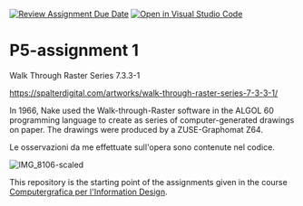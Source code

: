 
[![Review Assignment Due Date](https://classroom.github.com/assets/deadline-readme-button-22041afd0340ce965d47ae6ef1cefeee28c7c493a6346c4f15d667ab976d596c.svg)](https://classroom.github.com/a/HEVN0QSv)
[![Open in Visual Studio Code](https://classroom.github.com/assets/open-in-vscode-2e0aaae1b6195c2367325f4f02e2d04e9abb55f0b24a779b69b11b9e10269abc.svg)](https://classroom.github.com/online_ide?![IMG_8106-scaled](https://github.com/user-attachments/assets/b90c905a-b9a2-428d-b5dc-851fc02de404)assignment_repo_id=16719313&assignment_repo_type=AssignmentRepo)
# P5-assignment 1
Walk Through Raster Series 7.3.3-1 

https://spalterdigital.com/artworks/walk-through-raster-series-7-3-3-1/

In 1966, Nake used the Walk-through-Raster software in the ALGOL 60 programming language to create as series of computer-generated drawings on paper. The drawings were produced by a ZUSE-Graphomat Z64.

Le osservazioni da me effettuate sull'opera sono contenute nel codice.

![IMG_8106-scaled](https://github.com/user-attachments/assets/85639989-c19d-41ad-ac22-00561cc937ea)


This repository is the starting point of the assignments given in the course [Computergrafica per l'Information Design](https://www11.ceda.polimi.it/schedaincarico/schedaincarico/controller/scheda_pubblica/SchedaPublic.do?&evn_default=evento&c_classe=834257&lang=IT&__pj0=0&__pj1=9c10fe379e96db59d55d49b6b4252c5e).

